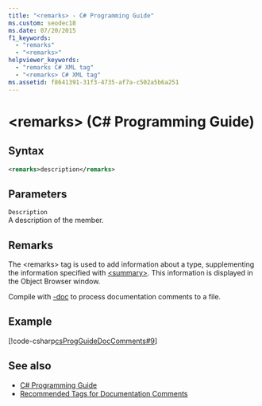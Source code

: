 ```yaml
---
title: "<remarks> - C# Programming Guide"
ms.custom: seodec18
ms.date: 07/20/2015
f1_keywords: 
  - "remarks"
  - "<remarks>"
helpviewer_keywords: 
  - "remarks C# XML tag"
  - "<remarks> C# XML tag"
ms.assetid: f8641391-31f3-4735-af7a-c502a5b6a251
---
```

# \<remarks> (C# Programming Guide)
## Syntax  
  
```xml  
<remarks>description</remarks>  
```  
  
## Parameters  
 `Description`  
 A description of the member.  
  
## Remarks  
 The \<remarks> tag is used to add information about a type, supplementing the information specified with [\<summary>](./summary.md). This information is displayed in the Object Browser window.  
  
 Compile with [-doc](../../language-reference/compiler-options/doc-compiler-option.md) to process documentation comments to a file.  
  
## Example  
 [!code-csharp[csProgGuideDocComments#9](~/samples/snippets/csharp/VS_Snippets_VBCSharp/csProgGuideDocComments/CS/DocComments.cs#9)]  
  
## See also

- [C# Programming Guide](../index.md)
- [Recommended Tags for Documentation Comments](./recommended-tags-for-documentation-comments.md)
